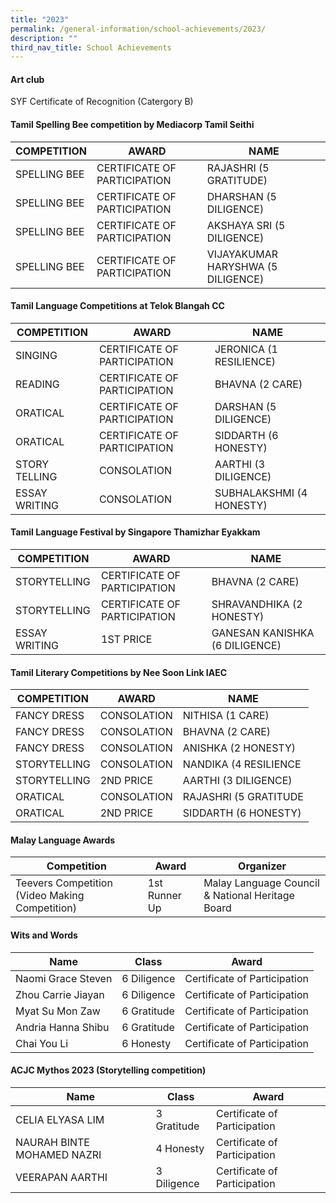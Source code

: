 ```yaml
---
title: "2023"
permalink: /general-information/school-achievements/2023/
description: ""
third_nav_title: School Achievements
---
```

#### Art club
SYF Certificate of Recognition (Catergory B)


#### Tamil Spelling Bee competition by Mediacorp Tamil Seithi

| COMPETITION | AWARD | NAME |
| -------- | -------- | -------- |
| SPELLING BEE     |  CERTIFICATE OF PARTICIPATION    | RAJASHRI (5 GRATITUDE)    |
| SPELLING BEE     |  CERTIFICATE OF PARTICIPATION    | DHARSHAN (5 DILIGENCE)    |
| SPELLING BEE     |  CERTIFICATE OF PARTICIPATION    | AKSHAYA SRI (5 DILIGENCE)    |
| SPELLING BEE     |  CERTIFICATE OF PARTICIPATION    | VIJAYAKUMAR HARYSHWA (5 DILIGENCE)    |


#### Tamil Language Competitions at Telok Blangah CC

| COMPETITION | AWARD | NAME |
| -------- | -------- | -------- |
| SINGING     |  CERTIFICATE OF PARTICIPATION    | JERONICA (1 RESILIENCE)    |
| READING     |  CERTIFICATE OF PARTICIPATION    |   BHAVNA (2 CARE)    |
| ORATICAL     |  CERTIFICATE OF PARTICIPATION    | DARSHAN (5 DILIGENCE)    |
| ORATICAL     |  CERTIFICATE OF PARTICIPATION    | SIDDARTH (6 HONESTY)    |
| STORY TELLING     |  CONSOLATION    | AARTHI (3 DILIGENCE)    |
| ESSAY WRITING     |  CONSOLATION    | SUBHALAKSHMI (4 HONESTY)    |

#### Tamil Language Festival by Singapore Thamizhar Eyakkam

| COMPETITION | AWARD | NAME |
| -------- | -------- | -------- |
| STORYTELLING     |  CERTIFICATE OF PARTICIPATION    | BHAVNA (2 CARE)   |
| STORYTELLING     |  CERTIFICATE OF PARTICIPATION    | SHRAVANDHIKA (2 HONESTY)    |
| ESSAY WRITING     |  1ST PRICE    | GANESAN KANISHKA (6 DILIGENCE)    |


#### Tamil Literary Competitions by Nee Soon Link IAEC

| COMPETITION | AWARD | NAME |
| -------- | -------- | -------- |
| FANCY DRESS     |  CONSOLATION    | NITHISA (1 CARE)   |
| FANCY DRESS     |  CONSOLATION    | BHAVNA (2 CARE)    |
| FANCY DRESS     |  CONSOLATION    | ANISHKA (2 HONESTY)    |
| STORYTELLING     |  CONSOLATION    | NANDIKA (4 RESILIENCE   |
| STORYTELLING     |  2ND PRICE    | AARTHI (3 DILIGENCE)    |
| ORATICAL     |  CONSOLATION    | RAJASHRI (5 GRATITUDE    |
| ORATICAL     |  2ND PRICE    | SIDDARTH (6 HONESTY)    |

#### Malay Language Awards

| Competition | Award | Organizer |
| -------- | -------- | -------- |
| Teevers Competition (Video Making Competition)     |   1st Runner Up   | Malay Language Council & National Heritage Board     |



#### Wits and Words

| Name | Class | Award |
| -------- | -------- | -------- |
| Naomi Grace Steven     | 6 Diligence     | Certificate of Participation     |
| Zhou Carrie Jiayan     | 6 Diligence     | Certificate of Participation     |
| Myat Su Mon Zaw     | 6 Gratitude     | Certificate of Participation     |
| Andria Hanna Shibu     | 6 Gratitude     | Certificate of Participation     |
| Chai You Li     | 6 Honesty     | Certificate of Participation     |

#### ACJC Mythos 2023 (Storytelling competition)

| Name | Class | Award |
| -------- | -------- | -------- |
| CELIA ELYASA LIM     | 3 Gratitude     | Certificate of Participation     |
| NAURAH BINTE MOHAMED NAZRI    | 4 Honesty     | Certificate of Participation     |
| VEERAPAN AARTHI     | 3 Diligence     | Certificate of Participation     |

